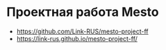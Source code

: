 # Проектная работа Mesto

* https://github.com/Link-RUS/mesto-project-ff
* https://link-rus.github.io/mesto-project-ff/